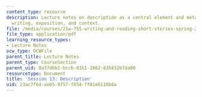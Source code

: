 ```yaml
---
content_type: resource
description: Lecture notes on description as a central element and metaphor, free
  writing, exposition, and context.
file: /media/courses/21w-755-writing-and-reading-short-stories-spring-2012/23ac7f64ae059757f654ff81e6116b8a_MIT21W_755S12_ses13.pdf
file_type: application/pdf
learning_resource_types:
- Lecture Notes
ocw_type: OCWFile
parent_title: Lecture Notes
parent_type: CourseSection
parent_uid: 0a37dbb1-bccb-81b1-2862-835832b7da00
resourcetype: Document
title: 'Session 13: Description'
uid: 23ac7f64-ae05-9757-f654-ff81e6116b8a
---
```

